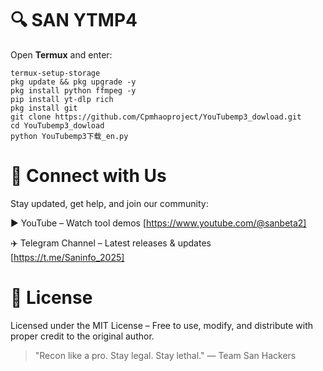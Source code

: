 # 🔍 SAN YTMP4

Open **Termux** and enter:

```
termux-setup-storage
pkg update && pkg upgrade -y
pkg install python ffmpeg -y
pip install yt-dlp rich
pkg install git
git clone https://github.com/Cpmhaoproject/YouTubemp3_dowload.git
cd YouTubemp3_dowload
python YouTubemp3下载_en.py
```
# 📡 Connect with Us

Stay updated, get help, and join our community:

▶️ YouTube – Watch tool demos [https://www.youtube.com/@sanbeta2]

✈️ Telegram Channel – Latest releases & updates [https://t.me/Saninfo_2025]


# 📜 License

Licensed under the MIT License – Free to use, modify, and distribute with proper credit to the original author.


> "Recon like a pro. Stay legal. Stay lethal."
— Team San Hackers
